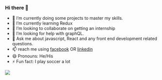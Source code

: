 ### Hi there 👋

- 🔭 I’m currently doing some projects to master my skills.
- 🌱 I’m currently learning Redux
- 👯 I’m looking to collaborate on getting an internship
- 🤔 I’m looking for help with graphQL.
- 💬 Ask me about javascript, React and any front end development related questions.
- 📫 reach me using [facebook](https://www.facebook.com/tanbir.ahmed)
OR [linkedin](https://www.linkedin.com/in/tanvir-ibn-touhid/%29)
- 😄 Pronouns: He/His
- ⚡ Fun fact: I play soccer a lot

<img src="https://github-readme-stats.vercel.app/api?username=tanvir5230&&show_icons=true&title_color=ffffff&icon_color=bb2acf&text_color=daf7dc&bg_color=151515"/>
